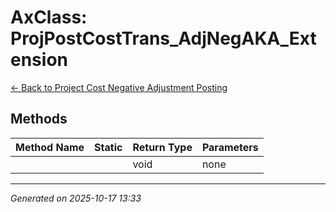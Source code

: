 # AxClass: ProjPostCostTrans_AdjNegAKA_Extension

[← Back to Project Cost Negative Adjustment Posting](../README.md)

## Methods

| Method Name | Static | Return Type | Parameters |
|-------------|--------|-------------|------------|
|  |  | void | none |

---

*Generated on 2025-10-17 13:33*
